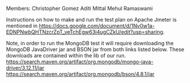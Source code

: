 Members:
Christopher Gomez
Aditi Mittal
Mehul Ramaswami
 

Instructions on how to make and run the test plan on Apache Jmeter is mentioned in https://docs.google.com/document/d/1Nv0w1a-EDNPNwbQHTNzcrZpT_veTchEgw63i4ugCZkU/edit?usp=sharing.

Note, in order to run the MongoDB test it will require downloading the MongoDB JavaDriver jar and BSON jar from both links listed below. These downloads are contained within the lib of our run. 
https://search.maven.org/artifact/org.mongodb/mongo-java-driver/3.12.11/jar 
https://search.maven.org/artifact/org.mongodb/bson/4.8.1/jar 

